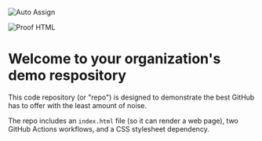 ![Auto Assign](https://github.com/AI-Youth-Allance/demo-repository/actions/workflows/auto-assign.yml/badge.svg)

![Proof HTML](https://github.com/AI-Youth-Allance/demo-repository/actions/workflows/proof-html.yml/badge.svg)

# Welcome to your organization's demo respository
This code repository (or "repo") is designed to demonstrate the best GitHub has to offer with the least amount of noise.

The repo includes an `index.html` file (so it can render a web page), two GitHub Actions workflows, and a CSS stylesheet dependency.
